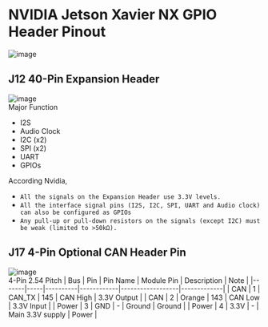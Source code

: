 # NVIDIA Jetson Xavier NX GPIO Header Pinout
![image](https://user-images.githubusercontent.com/45313904/128246783-f8190494-cebc-41b1-9a55-3fa5eef4fbba.png)     
## J12 40-Pin Expansion Header
![image](https://user-images.githubusercontent.com/45313904/128247129-15d85bf7-f577-4f83-ac1d-f25347479ef7.png)     
Major Function
* I2S
* Audio Clock
* I2C (x2)
* SPI (x2)
* UART
* GPIOs   

According Nvidia,   
* `All the signals on the Expansion Header use 3.3V levels.`
* `All the interface signal pins (I2S, I2C, SPI, UART and Audio clock) can also be configured as GPIOs`
* `Any pull-up or pull-down resistors on the signals (except I2C) must be weak (limited to >50kΩ).`
## J17 4-Pin Optional CAN Header Pin
![image](https://user-images.githubusercontent.com/45313904/128248179-b5db5266-6994-408d-86f9-42214377a33e.png)   
4-Pin 2.54 Pitch
| Bus   | Pin | Pin Name | Module Pin | Description      | Note        |
|-------|-----|----------|------------|------------------|-------------|
| CAN   | 1   | CAN_TX   | 145        | CAN High         | 3.3V Output |
| CAN   | 2   | Orange   | 143        | CAN Low          | 3.3V Input  |
| Power | 3   | GND      | -          | Ground           | Ground      |
| Power | 4   | 3.3V     | -          | Main 3.3V supply | Power       |
